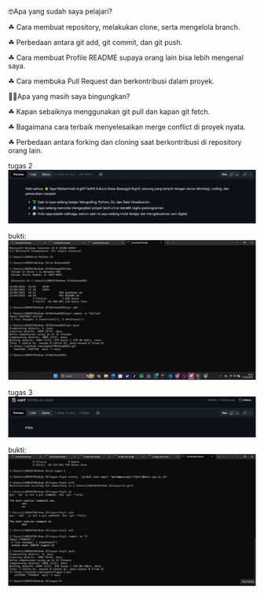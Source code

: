 🤓Apa yang sudah saya pelajari?

☘ Cara membuat repository, melakukan clone, serta mengelola branch.

☘ Perbedaan antara git add, git commit, dan git push.

☘ Cara membuat Profile README supaya orang lain bisa lebih mengenal saya.

☘ Cara membuka Pull Request dan berkontribusi dalam proyek.

😵‍💫Apa yang masih saya bingungkan?

☘ Kapan sebaiknya menggunakan git pull dan kapan git fetch.

☘ Bagaimana cara terbaik menyelesaikan merge conflict di proyek nyata.

☘ Perbedaan antara forking dan cloning saat berkontribusi di repository orang lain.

tugas 2
![image alt](https://github.com/arghif/Metkom2025/blob/cb765efa6d89d9fb229d504138932551572fe220/Screenshot%202025-09-22%20222905.png)

bukti: ![image alt](https://github.com/arghif/Metkom2025/blob/56e52c1d696aa2fb9ce93604ae4f5a236a09fe0d/Screenshot%202025-09-22%20184137.png)


tugas 3
![image alt](https://github.com/arghif/Metkom2025/blob/0998c73714b89b4e085f52078c2b02d22804378a/Screenshot%202025-09-22%20223258.png)

bukti: ![image alt](https://github.com/arghif/Metkom2025/blob/33ec3522bff86b73370e7cbddcc8abfc7b1cb191/Screenshot%202025-09-22%20195728.png)

